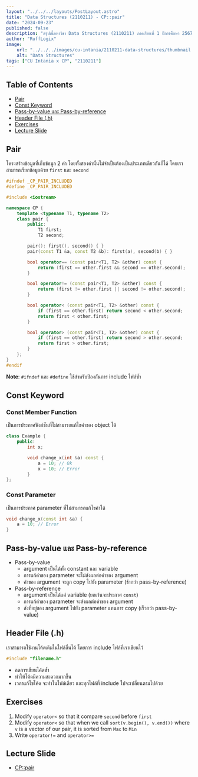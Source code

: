 ```yaml
---
layout: "../../../layouts/PostLayout.astro"
title: "Data Structures (2110211) - CP::pair"
date: "2024-09-23"
published: false
description: "สรุปเนื้อหาวิชา Data Structures (2110211) ภาคเรียนที่ 1 ปีการศึกษา 2567"
author: "RuffLogix"
image:
    url: "../../../images/cu-intania/2110211-data-structures/thumbnail.png"
    alt: "Data Structures"
tags: ["CU Intania x CP", "2110211"]
---
```


## Table of Contents

- [Pair](#pair)
- [Const Keyword](#const-keyword)
- [Pass-by-value และ Pass-by-reference](#pass-by-value-และ-pass-by-reference)
- [Header File (.h)](#header-file-h)
- [Exercises](#exercises)
- [Lecture Slide](#lecture-slide)

## Pair

โครงสร้างข้อมูลที่เก็บข้อมูล 2 ค่า​ โดยทั้งสองค่านั้นไม่จำเป็นต้องเป็นประเภทเดียวกันก็ได้ โดยเราสามารถเรียกข้อมูลด้วย `first` และ `second`

```cpp
#ifndef _CP_PAIR_INCLUDED
#define _CP_PAIR_INCLUDED

#include <iostream>

namespace CP {
    template <typename T1, typename T2>
    class pair {
        public:
            T1 first;
            T2 second;

        pair(): first(), second() { }
        pair(const T1 &a, const T2 &b): first(a), second(b) { }

        bool operator== (const pair<T1, T2> &other) const {
            return (first == other.first && second == other.second);
        }

        bool operator!= (const pair<T1, T2> &other) const {
            return (first != other.first || second != other.second);
        }

        bool operator< (const pair<T1, T2> &other) const {
            if (first == other.first) return second < other.second;
            return first < other.first;
        }

        bool operator> (const pair<T1, T2> &other) const {
            if (first == other.first) return second > other.second;
            return first > other.first;
        }
    };
}
#endif
```

**Note**: `#ifndef` และ `#define` ใช้สำหรับป้องกันการ include ไฟล์ซ้ำ

## Const Keyword

### Const Member Function

เป็นการประกาศฟังก์ชันที่ไม่สามารถแก้ไขค่าของ object ได้

```cpp
class Example {
    public:
        int x;

        void change_x(int &a) const {
            a = 10; // Ok
            x = 10; // Error
        }
};
```

### Const Parameter

เป็นการประกาศ parameter ที่ไม่สามารถแก้ไขค่าได้

```cpp
void change_x(const int &a) {
    a = 10; // Error
}
```

## Pass-by-value และ Pass-by-reference

- Pass-by-value
  - argument เป็นได้ทั้ง constant และ variable
  - การแก้ค่าของ parameter จะไม่ส่งผลต่อค่าของ argument
  - ค่าของ argument จะถูก copy ไปยัง parameter (ช้ากว่า pass-by-reference)
- Pass-by-reference
  - argument เป็นได้แค่ variable (ยกเว้นจะประกาศ `const`)
  - การแก้ค่าของ parameter จะส่งผลต่อค่าของ argument
  - ส่งที่อยู่ของ argument ไปยัง parameter แทนการ copy (เร็วกว่า pass-by-value)

## Header File (.h)

เราสามารถใช้งานโค้ดเดิมในไฟล์อื่นได้ โดยการ include ไฟล์ที่เราเขียนไว้

```cpp
#include "filename.h"
```

- ลดการเขียนโค้ดซ้ำ
- ทำให้โค้ดมีความสะดวกมากขึ้น
- เวลาแก้ไขโค้ด จะทำในไฟล์เดียว และทุกไฟล์ที่ include ไปจะเปลี่ยนตามไปด้วย

## Exercises

1. Modify `operator<` so that it compare `second` before `first`
2. Modify `operator<` so that when we call `sort(v.begin(), v.end())` where `v` is a vector of our pair, it is sorted from `Max` to `Min`
3. Write `operator!=` and `operator>=`

## Lecture Slide

- [CP::pair](https://mycourseville-default.s3.ap-southeast-1.amazonaws.com/useruploaded_course_files/2023_1/35349/materials/08_pair-1291-16939678450379.pdf)
